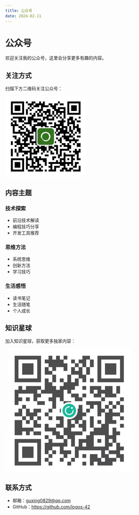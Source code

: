 ```yaml
---
title: 公众号
date: 2024-02-11
---
```


# 公众号

欢迎关注我的公众号，这里会分享更多有趣的内容。

## 关注方式

扫描下方二维码关注公众号：

![公众号二维码](images/wechat-qrcode.jpg)

## 内容主题

### 技术探索
- 前沿技术解读
- 编程技巧分享
- 开发工具推荐

### 思维方法
- 系统思维
- 创新方法
- 学习技巧

### 生活感悟
- 读书笔记
- 生活随笔
- 个人成长

## 知识星球

加入知识星球，获取更多独家内容：

![知识星球二维码](images/zsxq-qrcode.jpg)

## 联系方式

- 邮箱：guxing0829@qq.com
- GitHub：https://github.com/logos-42